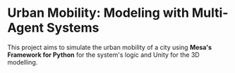 # Urban Mobility: Modeling with Multi-Agent Systems
This project aims to simulate the urban mobility of a city using **Mesa's Framework for Python** for the system's logic and Unity for the 3D modelling.
